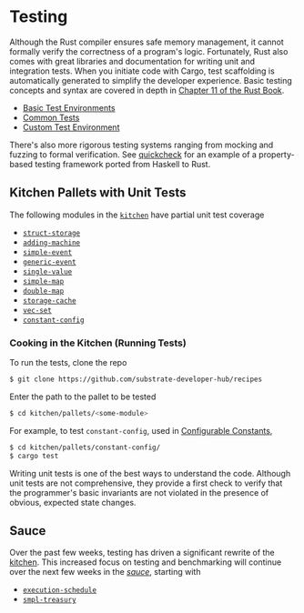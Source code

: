 # Testing

Although the Rust compiler ensures safe memory management, it cannot formally verify the correctness of a program's logic. Fortunately, Rust also comes with great libraries and documentation for writing unit and integration tests. When you initiate code with Cargo, test scaffolding is automatically generated to simplify the developer experience. Basic testing concepts and syntax are covered in depth in [Chapter 11 of the Rust Book](https://doc.rust-lang.org/book/ch11-00-testing.html).

* [Basic Test Environments](./mock.md)
* [Common Tests](./common.md)
* [Custom Test Environment](./externalities.md)

There's also more rigorous testing systems ranging from mocking and fuzzing to formal verification. See [quickcheck](https://docs.rs/quickcheck/0.9.0/quickcheck/) for an example of a property-based testing framework ported from Haskell to Rust.

## Kitchen Pallets with Unit Tests

The following modules in the [`kitchen`](https://github.com/substrate-developer-hub/recipes/tree/master/kitchen/) have partial unit test coverage
- [`struct-storage`](https://github.com/substrate-developer-hub/recipes/tree/master/kitchen/pallets/struct-storage)
- [`adding-machine`](https://github.com/substrate-developer-hub/recipes/tree/master/kitchen/pallets/adding-machine)
- [`simple-event`](https://github.com/substrate-developer-hub/recipes/tree/master/kitchen/pallets/simple-event)
- [`generic-event`](https://github.com/substrate-developer-hub/recipes/tree/master/kitchen/pallets/generic-event)
- [`single-value`](https://github.com/substrate-developer-hub/recipes/tree/master/kitchen/pallets/single-value)
- [`simple-map`](https://github.com/substrate-developer-hub/recipes/tree/master/kitchen/pallets/simple-map)
- [`double-map`](https://github.com/substrate-developer-hub/recipes/tree/master/kitchen/pallets/double-map)
- [`storage-cache`](https://github.com/substrate-developer-hub/recipes/tree/master/kitchen/pallets/storage-cache)
- [`vec-set`](https://github.com/substrate-developer-hub/recipes/tree/master/kitchen/pallets/vec-set)
- [`constant-config`](https://github.com/substrate-developer-hub/recipes/tree/master/kitchen/pallets/constant-config)

### Cooking in the Kitchen (Running Tests)

To run the tests, clone the repo

```bash
$ git clone https://github.com/substrate-developer-hub/recipes
```

Enter the path to the pallet to be tested

```bash
$ cd kitchen/pallets/<some-module>
```

For example, to test `constant-config`, used in [Configurable Constants](https://substrate.dev/recipes/storage/constants.html),

```bash
$ cd kitchen/pallets/constant-config/
$ cargo test
```

Writing unit tests is one of the best ways to understand the code. Although unit tests are not comprehensive, they provide a first check to verify that the programmer's basic invariants are not violated in the presence of obvious, expected state changes.

## Sauce

Over the past few weeks, testing has driven a significant rewrite of the [kitchen](https://github.com/substrate-developer-hub/recipes/tree/master/kitchen/). This increased focus on testing and benchmarking will continue over the next few weeks in the *[sauce](https://github.com/substrate-developer-hub/recipes/tree/master/src/tour)*, starting with

- [`execution-schedule`](https://github.com/substrate-developer-hub/recipes/tree/master/kitchen/pallets/execution-schedule)
- [`smpl-treasury`](https://github.com/substrate-developer-hub/recipes/tree/master/kitchen/pallets/smpl-treasury)
